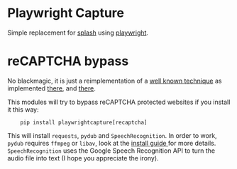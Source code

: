 # Playwright Capture

Simple replacement for [splash](https://github.com/scrapinghub/splash) using [playwright](https://github.com/microsoft/playwright-python).

# reCAPTCHA bypass

No blackmagic, it is just a reimplementation of a [well known technique](https://github.com/NikolaiT/uncaptcha3)
as implemented [there](https://github.com/Binit-Dhakal/Google-reCAPTCHA-v3-solver-using-playwright-python),
and [there](https://github.com/embium/solverecaptchas).

This modules will try to bypass reCAPTCHA protected websites if you install it this way:

```
    pip install playwrightcapture[recaptcha]
```

This will install `requests`, `pydub` and `SpeechRecognition`. In order to work, `pydub`
requires `ffmpeg` or `libav`, look at the [install guide ](https://github.com/jiaaro/pydub#installation)
for more details.
`SpeechRecognition` uses the Google Speech Recognition API to turn the audio file into text (I hope you appreciate the irony).
